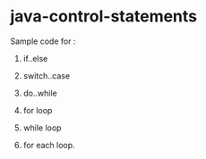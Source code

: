 # java-control-statements


Sample code for :

1. if..else

2. switch..case

3. do..while

4. for loop

5. while loop

6. for each loop.
